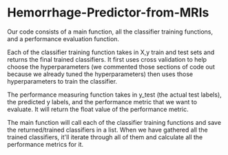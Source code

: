 # Hemorrhage-Predictor-from-MRIs

Our code consists of a main function, all the classifier training functions, and a performance evaluation function.

Each of the classifier training function takes in X,y train and test sets and returns the final trained classifiers. It first uses cross validation to help choose the hyperparameters (we commented those sections of code out because we already tuned the hyperparameters) then uses those hyperparameters to train the classifier.

The performance measuring function takes in y_test (the actual test labels), the predicted y labels, and the performance metric that we want to evaluate. It will return the float value of the performance metric.

The main function will call each of the classifier training functions and save the returned/trained classifiers in a list. When we have gathered all the trained classifiers, it'll iterate through all of them and calculate all the performance metrics for it.